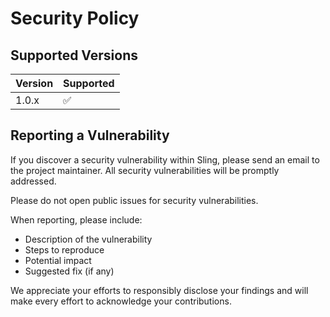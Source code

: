 # Security Policy

## Supported Versions

| Version | Supported          |
| ------- | ------------------ |
| 1.0.x   | :white_check_mark: |

## Reporting a Vulnerability

If you discover a security vulnerability within Sling, please send an email to the project maintainer. All security vulnerabilities will be promptly addressed.

Please do not open public issues for security vulnerabilities.

When reporting, please include:

- Description of the vulnerability
- Steps to reproduce
- Potential impact
- Suggested fix (if any)

We appreciate your efforts to responsibly disclose your findings and will make every effort to acknowledge your contributions.